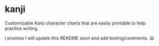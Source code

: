 kanji
=====

Customizable Kanji character charts that are easily printable to help practice writing.

I promise I will update this README soon and add testing/comments. :frowning:
